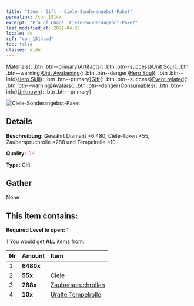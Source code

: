 ```yaml
---
title: "Item - Gift - Ciele-Sonderangebot-Paket"
permalink: /con_1514/
excerpt: "Era of Chaos  Ciele-Sonderangebot-Paket"
last_modified_at: 2021-04-27
locale: de
ref: "con_1514.md"
toc: false
classes: wide
---
```

 [Materials](/ItemsDE/){: .btn .btn--primary}[Artifacts](/ItemsDE/Artifacts/){: .btn .btn--success}[Unit Soul](/ItemsDE/UnitSoul/){: .btn .btn--warning}[Unit Awakening](/ItemsDE/UnitAwakening/){: .btn .btn--danger}[Hero Soul](/ItemsDE/HeroSoul/){: .btn .btn--info}[Hero Skill](/ItemsDE/HeroSkill/){: .btn .btn--primary}[Gift](/ItemsDE/Gift/){: .btn .btn--success}[Event related](/ItemsDE/Events/){: .btn .btn--warning}[Avatars](/ItemsDE/Avatars/){: .btn .btn--danger}[Consumables](/ItemsDE/Consumables/){: .btn .btn--info}[Unknown](/ItemsDE/Unknown/){: .btn .btn--primary}

 ![Ciele-Sonderangebot-Paket](/images/t/i_907128.png)

## Details
 **Beschreibung:** Gewährt Diamant ×6.480, Ciele-Token ×55, Zauberspruchrolle ×288 und Tempelrolle ×10.

 **Quality:** <span style="color: #DA70D6">OK</span>

 **Type:** Gift

## Gather

  None

## This item contains:

 **Required Level to open:** 1

 1 You would get **ALL** items  from:

  | Nr | Amount |     Item    |
  |:---|:-------|:------------|
  | 1 |  **6480x** | <i class="fas fa-gem"/> |  | 
  | 2 |  **55x** | [Ciele](/ItemsDE/her_382/) |  | 
  | 3 |  **288x** | [Zauberspruchrollen](/ItemsDE/con_694/) |  | 
  | 4 |  **10x** | [Uralte Tempelrolle](/ItemsDE/con_697/) |  | 

